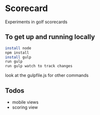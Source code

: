 Scorecard
=======

Experiments in golf scorecards


## To get up and running locally

``` sh
install node
npm install
install gulp
run gulp
run gulp watch to track changes
```
look at the gulpfile.js for other commands

## Todos

- mobile views
- scoring view


